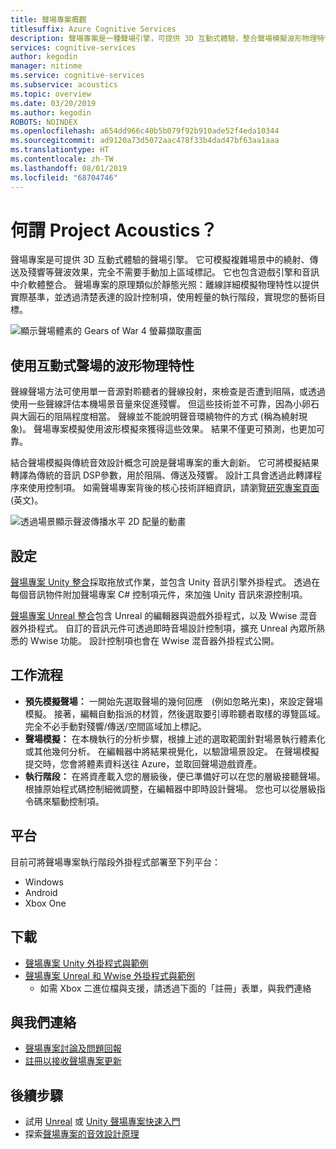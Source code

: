 ```yaml
---
title: 聲場專案概觀
titlesuffix: Azure Cognitive Services
description: 聲場專案是一種聲場引擎，可提供 3D 互動式體驗，整合聲場模擬波形物理特性模擬與互動式設計控制項。
services: cognitive-services
author: kegodin
manager: nitinme
ms.service: cognitive-services
ms.subservice: acoustics
ms.topic: overview
ms.date: 03/20/2019
ms.author: kegodin
ROBOTS: NOINDEX
ms.openlocfilehash: a654dd966c40b5b079f92b910ade52f4eda10344
ms.sourcegitcommit: ad9120a73d5072aac478f33b4dad47bf63aa1aaa
ms.translationtype: HT
ms.contentlocale: zh-TW
ms.lasthandoff: 08/01/2019
ms.locfileid: "68704746"
---
```

# <a name="what-is-project-acoustics"></a>何謂 Project Acoustics？
聲場專案是可提供 3D 互動式體驗的聲場引擎。 它可模擬複雜場景中的繞射、傳送及殘響等聲波效果，完全不需要手動加上區域標記。 它也包含遊戲引擎和音訊中介軟體整合。 聲場專案的原理類似於靜態光照：離線詳細模擬物理特性以提供實際基準，並透過清楚表達的設計控制項，使用輕量的執行階段，實現您的藝術目標。

![顯示聲場體素的 Gears of War 4 螢幕擷取畫面](media/gears-with-voxels.jpg)

## <a name="using-wave-physics-for-interactive-acoustics"></a>使用互動式聲場的波形物理特性
聲線聲場方法可使用單一音源對聆聽者的聲線投射，來檢查是否遭到阻隔，或透過使用一些聲線評估本機場景音量來促進殘響。 但這些技術並不可靠，因為小卵石與大圓石的阻隔程度相當。 聲線並不能說明聲音環繞物件的方式 (稱為繞射現象)。 聲場專案模擬使用波形模擬來獲得這些效果。 結果不僅更可預測，也更加可靠。

結合聲場模擬與傳統音效設計概念可說是聲場專案的重大創新。 它可將模擬結果轉譯為傳統的音訊 DSP參數，用於阻隔、傳送及殘響。 設計工具會透過此轉譯程序來使用控制項。 如需聲場專案背後的核心技術詳細資訊，請瀏覽[研究專案頁面](https://www.microsoft.com/en-us/research/project/project-triton/) \(英文\)。

![透過場景顯示聲波傳播水平 2D 配量的動畫](media/wave-simulation.gif)

## <a name="setup"></a>設定
[聲場專案 Unity 整合](unity-integration.md)採取拖放式作業，並包含 Unity 音訊引擎外掛程式。 透過在每個音訊物件附加聲場專案 C# 控制項元件，來加強 Unity 音訊來源控制項。

[聲場專案 Unreal 整合](unreal-integration.md)包含 Unreal 的編輯器與遊戲外掛程式，以及 Wwise 混音器外掛程式。 自訂的音訊元件可透過即時音場設計控制項，擴充 Unreal 內眾所熟悉的 Wwise 功能。 設計控制項也會在 Wwise 混音器外掛程式公開。

## <a name="workflow"></a>工作流程
* **預先模擬聲場：** 一開始先選取聲場的幾何回應　(例如忽略光束)，來設定聲場模擬。 接著，編輯自動指派的材質，然後選取要引導聆聽者取樣的導覽區域。 完全不必手動對殘響/傳送/空間區域加上標記。
* **聲場模擬：** 在本機執行的分析步驟，根據上述的選取範圍針對場景執行體素化或其他幾何分析。 在編輯器中將結果視覺化，以驗證場景設定。 在聲場模擬提交時，您會將體素資料送往 Azure，並取回聲場遊戲資產。
* **執行階段：** 在將資產載入您的層級後，便已準備好可以在您的層級接聽聲場。 根據原始程式碼控制細微調整，在編輯器中即時設計聲場。 您也可以從層級指令碼來驅動控制項。

## <a name="platforms"></a>平台
目前可將聲場專案執行階段外掛程式部署至下列平台：
* Windows
* Android
* Xbox One

## <a name="download"></a>下載
* [聲場專案 Unity 外掛程式與範例](https://www.microsoft.com/en-us/download/details.aspx?id=57346)
* [聲場專案 Unreal 和 Wwise 外掛程式與範例](https://www.microsoft.com/download/details.aspx?id=58090)
  * 如需 Xbox 二進位檔與支援，請透過下面的「註冊」表單，與我們連絡

## <a name="contact-us"></a>與我們連絡
* [聲場專案討論及問題回報](https://github.com/microsoft/ProjectAcoustics/issues)
* [註冊以接收聲場專案更新](https://forms.office.com/Pages/ResponsePage.aspx?id=v4j5cvGGr0GRqy180BHbRwMoAEhDCLJNqtVIPwQN6rpUOFRZREJRR0NIQllDOTQ1U0JMNVc4OFNFSy4u)

## <a name="next-steps"></a>後續步驟
* 試用 [Unreal](unreal-quickstart.md) 或 [Unity 聲場專案快速入門](unity-quickstart.md)
* 探索[聲場專案的音效設計原理](design-process.md)


